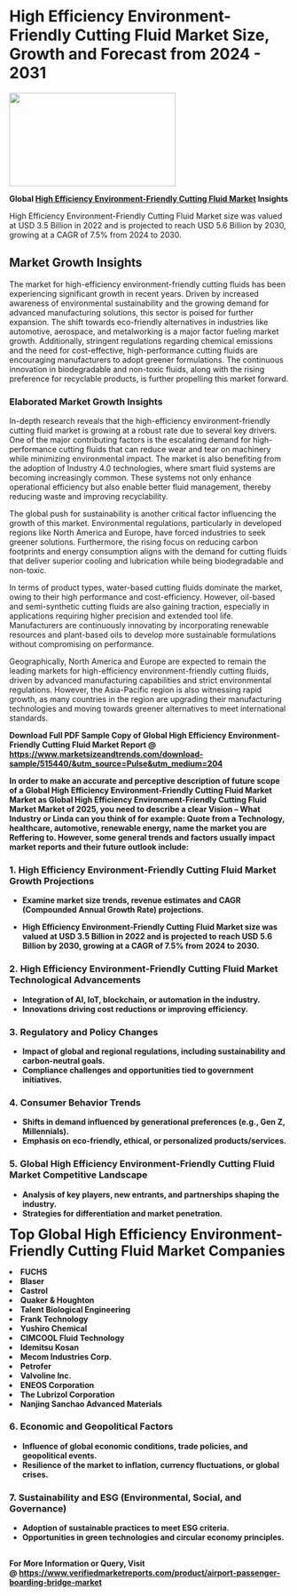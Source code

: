 <H1>High Efficiency Environment-Friendly Cutting Fluid Market Size, Growth and Forecast from 2024 - 2031</H1><img class="aligncenter size-medium wp-image-584254" src="https://thirdeyenews.in/wp-content/uploads/2024/09/Global-Market-Research-300x168.jpeg" alt="" width="300" height="168" /><p><strong>Global&nbsp;<a href="https://www.marketsizeandtrends.com/download-sample/515440/&amp;utm_source=Pulse&amp;utm_medium=204">High Efficiency Environment-Friendly Cutting Fluid Market</a> Insights</strong></p><p>High Efficiency Environment-Friendly Cutting Fluid Market size was valued at USD 3.5 Billion in 2022 and is projected to reach USD 5.6 Billion by 2030, growing at a CAGR of 7.5% from 2024 to 2030.</p><p><h2>Market Growth Insights</h2> <p>The market for high-efficiency environment-friendly cutting fluids has been experiencing significant growth in recent years. Driven by increased awareness of environmental sustainability and the growing demand for advanced manufacturing solutions, this sector is poised for further expansion. The shift towards eco-friendly alternatives in industries like automotive, aerospace, and metalworking is a major factor fueling market growth. Additionally, stringent regulations regarding chemical emissions and the need for cost-effective, high-performance cutting fluids are encouraging manufacturers to adopt greener formulations. The continuous innovation in biodegradable and non-toxic fluids, along with the rising preference for recyclable products, is further propelling this market forward.</p> <p><strong></strong></p> <h3>Elaborated Market Growth Insights</h3> <p>In-depth research reveals that the high-efficiency environment-friendly cutting fluid market is growing at a robust rate due to several key drivers. One of the major contributing factors is the escalating demand for high-performance cutting fluids that can reduce wear and tear on machinery while minimizing environmental impact. The market is also benefiting from the adoption of Industry 4.0 technologies, where smart fluid systems are becoming increasingly common. These systems not only enhance operational efficiency but also enable better fluid management, thereby reducing waste and improving recyclability.</p> <p>The global push for sustainability is another critical factor influencing the growth of this market. Environmental regulations, particularly in developed regions like North America and Europe, have forced industries to seek greener solutions. Furthermore, the rising focus on reducing carbon footprints and energy consumption aligns with the demand for cutting fluids that deliver superior cooling and lubrication while being biodegradable and non-toxic.</p> <p>In terms of product types, water-based cutting fluids dominate the market, owing to their high performance and cost-efficiency. However, oil-based and semi-synthetic cutting fluids are also gaining traction, especially in applications requiring higher precision and extended tool life. Manufacturers are continuously innovating by incorporating renewable resources and plant-based oils to develop more sustainable formulations without compromising on performance.</p> <p>Geographically, North America and Europe are expected to remain the leading markets for high-efficiency environment-friendly cutting fluids, driven by advanced manufacturing capabilities and strict environmental regulations. However, the Asia-Pacific region is also witnessing rapid growth, as many countries in the region are upgrading their manufacturing technologies and moving towards greener alternatives to meet international standards.</p> <p><strong></p><p><span class=""><strong>Download Full PDF Sample Copy of Global High Efficiency Environment-Friendly Cutting Fluid Market Report</strong> @ <a href="https://www.marketsizeandtrends.com/download-sample/515440/&amp;utm_source=Pulse&amp;utm_medium=204" target="_blank">https://www.marketsizeandtrends.com/download-sample/515440/&amp;utm_source=Pulse&amp;utm_medium=204</a></span></p><p>In order to make an accurate and perceptive description of future scope of a Global&nbsp;High Efficiency Environment-Friendly Cutting Fluid Market Market as Global&nbsp;High Efficiency Environment-Friendly Cutting Fluid Market Market of 2025, you need to describe a clear Vision &ndash; What Industry or Linda can you think of for example: Quote from a Technology, healthcare, automotive, renewable energy, name the market you are Reffering to. However, some general trends and factors usually impact market reports and their future outlook include:</p><h3>1.&nbsp;<strong>High Efficiency Environment-Friendly Cutting Fluid Market Growth Projections</strong></h3><ul><li>Examine market size trends, revenue estimates and CAGR (Compounded Annual Growth Rate) projections.</li><li><p>High Efficiency Environment-Friendly Cutting Fluid Market size was valued at USD 3.5 Billion in 2022 and is projected to reach USD 5.6 Billion by 2030, growing at a CAGR of 7.5% from 2024 to 2030.</p></li></ul><h3>2.&nbsp;<strong>High Efficiency Environment-Friendly Cutting Fluid Market Technological Advancements</strong></h3><ul><li>Integration of AI, IoT, blockchain, or automation in the industry.</li><li>Innovations driving cost reductions or improving efficiency.</li></ul><h3>3.&nbsp;<strong>Regulatory and Policy Changes</strong></h3><ul><li>Impact of global and regional regulations, including sustainability and carbon-neutral goals.</li><li>Compliance challenges and opportunities tied to government initiatives.</li></ul><h3>4.&nbsp;<strong>Consumer Behavior Trends</strong></h3><ul><li>Shifts in demand influenced by generational preferences (e.g., Gen Z, Millennials).</li><li>Emphasis on eco-friendly, ethical, or personalized products/services.</li></ul><h3>5.&nbsp;<strong>Global High Efficiency Environment-Friendly Cutting Fluid Market Competitive Landscape</strong></h3><ul><li>Analysis of key players, new entrants, and partnerships shaping the industry.</li><li>Strategies for differentiation and market penetration.</li></ul><p data-pm-slice="1 1 []"><span style="color: inherit; font-family: inherit; font-size: 25px;">Top Global High Efficiency Environment-Friendly Cutting Fluid Market Companies</span></p><div class="" data-test-id=""><p><li>FUCHS</li><li> Blaser</li><li> Castrol</li><li> Quaker & Houghton</li><li> Talent Biological Engineering</li><li> Frank Technology</li><li> Yushiro Chemical</li><li> CIMCOOL Fluid Technology</li><li> Idemitsu Kosan</li><li> Mecom Industries Corp.</li><li> Petrofer</li><li> Valvoline Inc.</li><li> ENEOS Corporation</li><li> The Lubrizol Corporation</li><li> Nanjing Sanchao Advanced Materials</li></p></div><h3>6.&nbsp;<strong>Economic and Geopolitical Factors</strong></h3><ul><li>Influence of global economic conditions, trade policies, and geopolitical events.</li><li>Resilience of the market to inflation, currency fluctuations, or global crises.</li></ul><h3>7.&nbsp;<strong>Sustainability and ESG (Environmental, Social, and Governance)</strong></h3><ul><li>Adoption of sustainable practices to meet ESG criteria.</li><li>Opportunities in green technologies and circular economy principles.</li></ul><h2><strong style="font-size: 14px;">For More Information or Query, Visit @&nbsp;</strong><a style="background-color: #ffffff; font-size: 14px;" href="https://www.marketsizeandtrends.com/report/high-efficiency-environment-friendly-cutting-fluid-market/" target="_blank">https://www.verifiedmarketreports.com/product/airport-passenger-boarding-bridge-market</a></h2>
